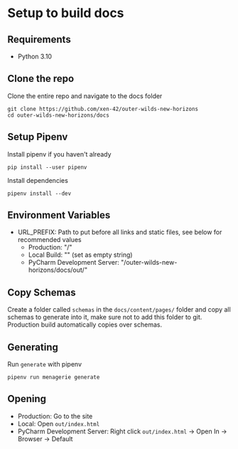 # Setup to build docs

## Requirements
- Python 3.10

## Clone the repo
Clone the entire repo and navigate to the docs folder
```shell
git clone https://github.com/xen-42/outer-wilds-new-horizons
cd outer-wilds-new-horizons/docs
```

## Setup Pipenv
Install pipenv if you haven't already
```shell
pip install --user pipenv
```
Install dependencies
```shell
pipenv install --dev
```

## Environment Variables
- URL_PREFIX: Path to put before all links and static files, see below for recommended values
  - Production: "/"
  - Local Build: "" (set as empty string)
  - PyCharm Development Server: "/outer-wilds-new-horizons/docs/out/"


## Copy Schemas
Create a folder called `schemas` in the `docs/content/pages/` folder and copy all schemas to generate into it, make sure not to add this folder to git.
Production build automatically copies over schemas.

## Generating
Run `generate` with pipenv
```shell
pipenv run menagerie generate
```

## Opening
- Production: Go to the site
- Local: Open `out/index.html`
- PyCharm Development Server: Right click `out/index.html` -> Open In -> Browser -> Default
